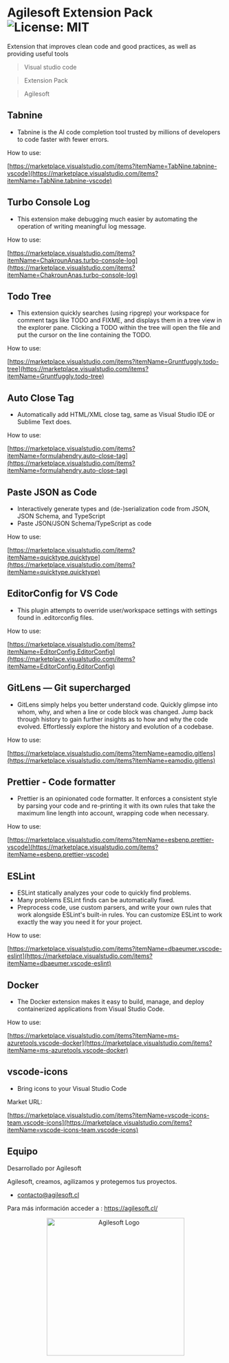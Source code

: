 # Agilesoft Extension Pack ![License: MIT](https://img.shields.io/badge/License-MIT-yellow.svg)

Extension that improves clean code and good practices, as well as providing useful tools

> Visual studio code

> Extension Pack

> Agilesoft

## Tabnine
* Tabnine is the AI code completion tool trusted by millions of developers to code faster with fewer errors.

How to use:

[https://marketplace.visualstudio.com/items?itemName=TabNine.tabnine-vscode](https://marketplace.visualstudio.com/items?itemName=TabNine.tabnine-vscode)

## Turbo Console Log
* This extension make debugging much easier by automating the operation of writing meaningful log message.

How to use:

[https://marketplace.visualstudio.com/items?itemName=ChakrounAnas.turbo-console-log](https://marketplace.visualstudio.com/items?itemName=ChakrounAnas.turbo-console-log)

## Todo Tree
* This extension quickly searches (using ripgrep) your workspace for comment tags like TODO and FIXME, and displays them in a tree view in the explorer pane. Clicking a TODO within the tree will open the file and put the cursor on the line containing the TODO.

How to use:

[https://marketplace.visualstudio.com/items?itemName=Gruntfuggly.todo-tree](https://marketplace.visualstudio.com/items?itemName=Gruntfuggly.todo-tree)

## Auto Close Tag
* Automatically add HTML/XML close tag, same as Visual Studio IDE or Sublime Text does.

How to use:

[https://marketplace.visualstudio.com/items?itemName=formulahendry.auto-close-tag](https://marketplace.visualstudio.com/items?itemName=formulahendry.auto-close-tag)

## Paste JSON as Code
* Interactively generate types and (de-)serialization code from JSON, JSON Schema, and TypeScript
* Paste JSON/JSON Schema/TypeScript as code

How to use:

[https://marketplace.visualstudio.com/items?itemName=quicktype.quicktype](https://marketplace.visualstudio.com/items?itemName=quicktype.quicktype)

## EditorConfig for VS Code
* This plugin attempts to override user/workspace settings with settings found in .editorconfig files.

How to use:

[https://marketplace.visualstudio.com/items?itemName=EditorConfig.EditorConfig](https://marketplace.visualstudio.com/items?itemName=EditorConfig.EditorConfig)

## GitLens — Git supercharged
* GitLens simply helps you better understand code. Quickly glimpse into whom, why, and when a line or code block was changed. Jump back through history to gain further insights as to how and why the code evolved. Effortlessly explore the history and evolution of a codebase.

How to use:

[https://marketplace.visualstudio.com/items?itemName=eamodio.gitlens](https://marketplace.visualstudio.com/items?itemName=eamodio.gitlens)
## Prettier - Code formatter
* Prettier is an opinionated code formatter. It enforces a consistent style by parsing your code and re-printing it with its own rules that take the maximum line length into account, wrapping code when necessary.

How to use:

[https://marketplace.visualstudio.com/items?itemName=esbenp.prettier-vscode](https://marketplace.visualstudio.com/items?itemName=esbenp.prettier-vscode)

## ESLint
* ESLint statically analyzes your code to quickly find problems.
* Many problems ESLint finds can be automatically fixed.
* Preprocess code, use custom parsers, and write your own rules that work alongside ESLint's built-in rules. You can customize ESLint to work exactly the way you need it for your project.

How to use:

[https://marketplace.visualstudio.com/items?itemName=dbaeumer.vscode-eslint](https://marketplace.visualstudio.com/items?itemName=dbaeumer.vscode-eslint)

## Docker
* The Docker extension makes it easy to build, manage, and deploy containerized applications from Visual Studio Code.

How to use:

[https://marketplace.visualstudio.com/items?itemName=ms-azuretools.vscode-docker](https://marketplace.visualstudio.com/items?itemName=ms-azuretools.vscode-docker)

## vscode-icons
* Bring icons to your Visual Studio Code

Market URL:

[https://marketplace.visualstudio.com/items?itemName=vscode-icons-team.vscode-icons](https://marketplace.visualstudio.com/items?itemName=vscode-icons-team.vscode-icons)

## Equipo

Desarrollado por Agilesoft

Agilesoft, creamos, agilizamos y protegemos tus proyectos.

* contacto@agilesoft.cl

Para más información acceder a : https://agilesoft.cl/

<div align="center">
  <a href="https://agilesoft.cl/" target="blank"><img src="https://agilesoft.cl/es/agilesoft-logo-white.5044a11b3fe81d52a227.png" width="320" alt="Agilesoft Logo" /></a>
</div>
